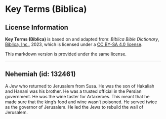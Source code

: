 # Key Terms (Biblica)

## License Information

**Key Terms (Biblica)** is based on and adapted from: _Biblica Bible Dictionary_, [Biblica, Inc.](https://www.biblica.com/), 2023, which is licensed under a [CC BY-SA 4.0 license](https://creativecommons.org/licenses/by-sa/4.0/legalcode.en).

This markdown version is provided under the same license.



--------------------------------

## Nehemiah (id: 132461)

A Jew who returned to Jerusalem from Susa. He was the son of Hakaliah and Hanani was his brother. He was a trusted official in the Persian government. He was the wine taster for Artaxerxes. This meant that he made sure that the king’s food and wine wasn’t poisoned. He served twice as the governor of Jerusalem. He led the Jews to rebuild the wall of Jerusalem.



